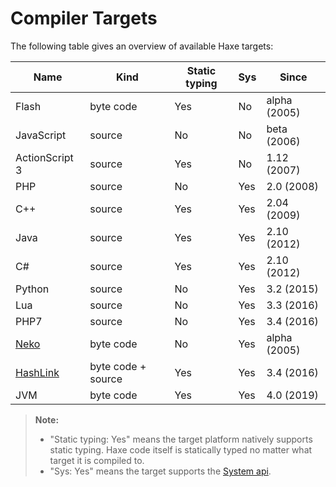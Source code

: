 Compiler Targets
=======

The following table gives an overview of available Haxe targets:

Name | Kind | Static typing | Sys | Since
--- | --- | --- | --- | --- 
Flash | byte code | Yes | No | alpha (2005)
JavaScript | source | No | No |  beta (2006)
ActionScript 3 | source | Yes | No |  1.12 (2007)
PHP | source | No | Yes |  2.0 (2008)
C++ | source | Yes | Yes |  2.04 (2009)
Java | source | Yes | Yes |  2.10 (2012)
C# | source | Yes | Yes | 2.10 (2012)
Python | source | No | Yes | 3.2 (2015)
Lua | source | No | Yes | 3.3 (2016)
PHP7 | source | No | Yes | 3.4 (2016)
[Neko](https://nekovm.org/) | byte code | No | Yes | alpha (2005)
[HashLink](https://hashlink.haxe.org/) | byte code + source | Yes | Yes | 3.4 (2016)
JVM | byte code | Yes | Yes | 4.0 (2019)

> **Note:**
> 
> - "Static typing: Yes" means the target platform natively supports static typing. Haxe code itself is statically typed no matter what target it is compiled to.
> - "Sys: Yes" means the target supports the [System api](http://api.haxe.org/Sys.html).
